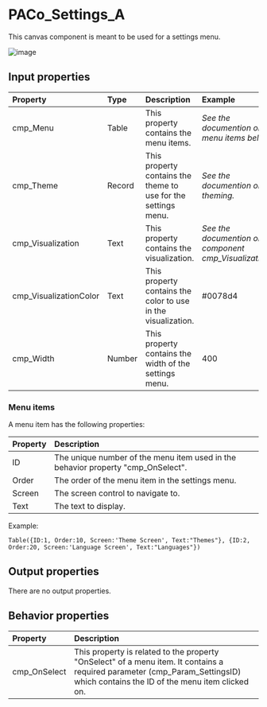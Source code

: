 # PACo_Settings_A

This canvas component is meant to be used for a settings menu.

![image](https://user-images.githubusercontent.com/35654198/197237104-e6406f0c-81e6-4c46-824f-31b873505c1d.png)

## **Input properties**

| Property | Type | Description | Example |
| :--- | :--- | :--- | :--- |
| cmp_Menu | Table | This property contains the menu items. | *See the documention on menu items below.* |
| cmp_Theme | Record | This property contains the theme to use for the settings menu. | *See the documention on theming.* |
| cmp_Visualization | Text | This property contains the visualization. | *See the documention on the component cmp_Visualization_A.* |
| cmp_VisualizationColor | Text | This property contains the color to use in the visualization. | #0078d4 |
| cmp_Width | Number | This property contains the width of the settings menu. | 400 |

### Menu items

A menu item has the following properties:

| Property | Description |
| :--- | :--- |
| ID | The unique number of the menu item used in the behavior property "cmp_OnSelect". |
| Order | The order of the menu item in the settings menu. |
| Screen | The screen control to navigate to. |
| Text | The text to display. |

Example:

`Table({ID:1, Order:10, Screen:'Theme Screen', Text:"Themes"}, {ID:2, Order:20, Screen:'Language Screen', Text:"Languages"})`

## **Output properties**

There are no output properties.

## **Behavior properties**

| Property | Description |
| :--- | :--- |
| cmp_OnSelect | This property is related to the property "OnSelect" of a menu item. It contains a required parameter (cmp_Param_SettingsID) which contains the ID of the menu item clicked on. |

